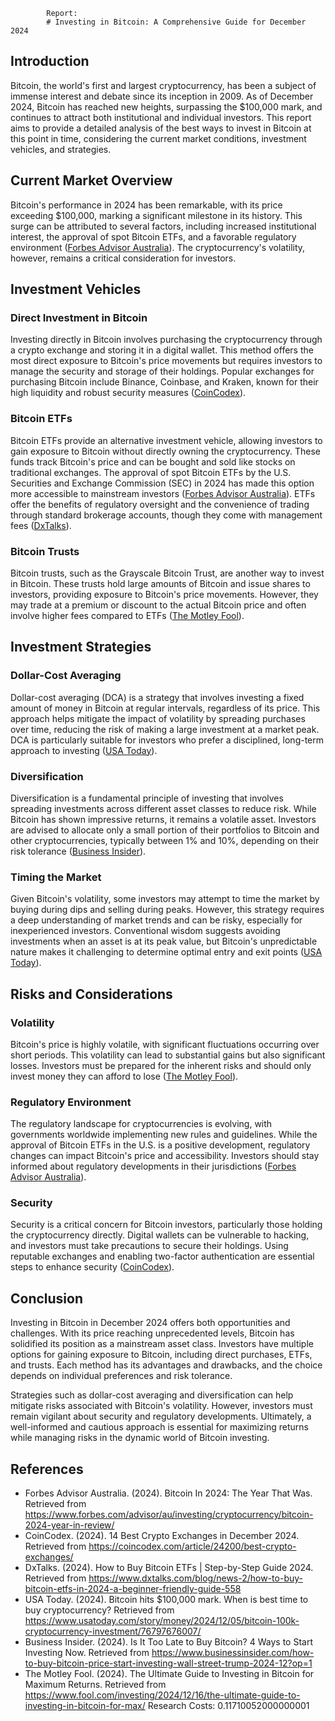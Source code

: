 
            Report:
            # Investing in Bitcoin: A Comprehensive Guide for December 2024

## Introduction

Bitcoin, the world's first and largest cryptocurrency, has been a subject of immense interest and debate since its inception in 2009. As of December 2024, Bitcoin has reached new heights, surpassing the $100,000 mark, and continues to attract both institutional and individual investors. This report aims to provide a detailed analysis of the best ways to invest in Bitcoin at this point in time, considering the current market conditions, investment vehicles, and strategies.

## Current Market Overview

Bitcoin's performance in 2024 has been remarkable, with its price exceeding $100,000, marking a significant milestone in its history. This surge can be attributed to several factors, including increased institutional interest, the approval of spot Bitcoin ETFs, and a favorable regulatory environment ([Forbes Advisor Australia](https://www.forbes.com/advisor/au/investing/cryptocurrency/bitcoin-2024-year-in-review/)). The cryptocurrency's volatility, however, remains a critical consideration for investors.

## Investment Vehicles

### Direct Investment in Bitcoin

Investing directly in Bitcoin involves purchasing the cryptocurrency through a crypto exchange and storing it in a digital wallet. This method offers the most direct exposure to Bitcoin's price movements but requires investors to manage the security and storage of their holdings. Popular exchanges for purchasing Bitcoin include Binance, Coinbase, and Kraken, known for their high liquidity and robust security measures ([CoinCodex](https://coincodex.com/article/24200/best-crypto-exchanges/)).

### Bitcoin ETFs

Bitcoin ETFs provide an alternative investment vehicle, allowing investors to gain exposure to Bitcoin without directly owning the cryptocurrency. These funds track Bitcoin's price and can be bought and sold like stocks on traditional exchanges. The approval of spot Bitcoin ETFs by the U.S. Securities and Exchange Commission (SEC) in 2024 has made this option more accessible to mainstream investors ([Forbes Advisor Australia](https://www.forbes.com/advisor/au/investing/cryptocurrency/bitcoin-2024-year-in-review/)). ETFs offer the benefits of regulatory oversight and the convenience of trading through standard brokerage accounts, though they come with management fees ([DxTalks](https://www.dxtalks.com/blog/news-2/how-to-buy-bitcoin-etfs-in-2024-a-beginner-friendly-guide-558)).

### Bitcoin Trusts

Bitcoin trusts, such as the Grayscale Bitcoin Trust, are another way to invest in Bitcoin. These trusts hold large amounts of Bitcoin and issue shares to investors, providing exposure to Bitcoin's price movements. However, they may trade at a premium or discount to the actual Bitcoin price and often involve higher fees compared to ETFs ([The Motley Fool](https://www.fool.com/investing/2024/12/16/the-ultimate-guide-to-investing-in-bitcoin-for-max/)).

## Investment Strategies

### Dollar-Cost Averaging

Dollar-cost averaging (DCA) is a strategy that involves investing a fixed amount of money in Bitcoin at regular intervals, regardless of its price. This approach helps mitigate the impact of volatility by spreading purchases over time, reducing the risk of making a large investment at a market peak. DCA is particularly suitable for investors who prefer a disciplined, long-term approach to investing ([USA Today](https://www.usatoday.com/story/money/2024/12/05/bitcoin-100k-cryptocurrency-investment/76797676007/)).

### Diversification

Diversification is a fundamental principle of investing that involves spreading investments across different asset classes to reduce risk. While Bitcoin has shown impressive returns, it remains a volatile asset. Investors are advised to allocate only a small portion of their portfolios to Bitcoin and other cryptocurrencies, typically between 1% and 10%, depending on their risk tolerance ([Business Insider](https://www.businessinsider.com/how-to-buy-bitcoin-price-start-investing-wall-street-trump-2024-12?op=1)).

### Timing the Market

Given Bitcoin's volatility, some investors may attempt to time the market by buying during dips and selling during peaks. However, this strategy requires a deep understanding of market trends and can be risky, especially for inexperienced investors. Conventional wisdom suggests avoiding investments when an asset is at its peak value, but Bitcoin's unpredictable nature makes it challenging to determine optimal entry and exit points ([USA Today](https://www.usatoday.com/story/money/2024/12/05/bitcoin-100k-cryptocurrency-investment/76797676007/)).

## Risks and Considerations

### Volatility

Bitcoin's price is highly volatile, with significant fluctuations occurring over short periods. This volatility can lead to substantial gains but also significant losses. Investors must be prepared for the inherent risks and should only invest money they can afford to lose ([The Motley Fool](https://www.fool.com/investing/2024/12/16/the-ultimate-guide-to-investing-in-bitcoin-for-max/)).

### Regulatory Environment

The regulatory landscape for cryptocurrencies is evolving, with governments worldwide implementing new rules and guidelines. While the approval of Bitcoin ETFs in the U.S. is a positive development, regulatory changes can impact Bitcoin's price and accessibility. Investors should stay informed about regulatory developments in their jurisdictions ([Forbes Advisor Australia](https://www.forbes.com/advisor/au/investing/cryptocurrency/bitcoin-2024-year-in-review/)).

### Security

Security is a critical concern for Bitcoin investors, particularly those holding the cryptocurrency directly. Digital wallets can be vulnerable to hacking, and investors must take precautions to secure their holdings. Using reputable exchanges and enabling two-factor authentication are essential steps to enhance security ([CoinCodex](https://coincodex.com/article/24200/best-crypto-exchanges/)).

## Conclusion

Investing in Bitcoin in December 2024 offers both opportunities and challenges. With its price reaching unprecedented levels, Bitcoin has solidified its position as a mainstream asset class. Investors have multiple options for gaining exposure to Bitcoin, including direct purchases, ETFs, and trusts. Each method has its advantages and drawbacks, and the choice depends on individual preferences and risk tolerance.

Strategies such as dollar-cost averaging and diversification can help mitigate risks associated with Bitcoin's volatility. However, investors must remain vigilant about security and regulatory developments. Ultimately, a well-informed and cautious approach is essential for maximizing returns while managing risks in the dynamic world of Bitcoin investing.

## References

- Forbes Advisor Australia. (2024). Bitcoin In 2024: The Year That Was. Retrieved from https://www.forbes.com/advisor/au/investing/cryptocurrency/bitcoin-2024-year-in-review/
- CoinCodex. (2024). 14 Best Crypto Exchanges in December 2024. Retrieved from https://coincodex.com/article/24200/best-crypto-exchanges/
- DxTalks. (2024). How to Buy Bitcoin ETFs | Step-by-Step Guide 2024. Retrieved from https://www.dxtalks.com/blog/news-2/how-to-buy-bitcoin-etfs-in-2024-a-beginner-friendly-guide-558
- USA Today. (2024). Bitcoin hits $100,000 mark. When is best time to buy cryptocurrency? Retrieved from https://www.usatoday.com/story/money/2024/12/05/bitcoin-100k-cryptocurrency-investment/76797676007/
- Business Insider. (2024). Is It Too Late to Buy Bitcoin? 4 Ways to Start Investing Now. Retrieved from https://www.businessinsider.com/how-to-buy-bitcoin-price-start-investing-wall-street-trump-2024-12?op=1
- The Motley Fool. (2024). The Ultimate Guide to Investing in Bitcoin for Maximum Returns. Retrieved from https://www.fool.com/investing/2024/12/16/the-ultimate-guide-to-investing-in-bitcoin-for-max/
            Research Costs:
            0.11710052000000001